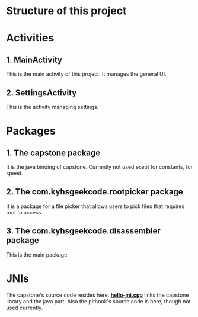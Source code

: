 # Structure of this project

# Activities
## 1. MainActivity
This is the main activity of this project. It manages the general UI.
## 2. SettingsActivity
This is the activity managing settings.

# Packages
## 1. The capstone package
It is the java binding of capstone. Currently not used exept for constants, for speed.
## 2. The com.kyhsgeekcode.rootpicker package
It is a package for a file picker that allows users to pick files that requires root to access.
## 3. The com.kyhsgeekcode.disassembler package
This is the main package.

# JNIs
The capstone's source code resides here.
**[hello-jni.cpp](https://github.com/KYHSGeekCode/Android-Disassembler/blob/master/app/src/main/cpp/hello-jni.cpp)** links the capstone library and the java part. Also the plthook's source code is here, though not used currently.
